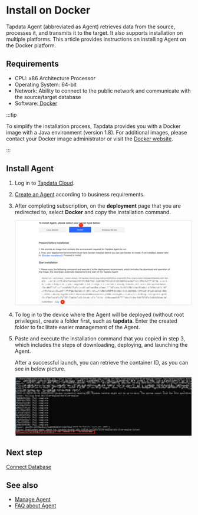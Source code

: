 # Install on Docker

Tapdata Agent (abbreviated as Agent) retrieves data from the source, processes it, and transmits it to the target. It also supports installation on multiple platforms. This article provides instructions on installing Agent on the Docker platform.

## Requirements

- CPU: x86 Architecture Processor
- Operating System: 64-bit
- Network: Ability to connect to the public network and communicate with the source/target database
- Software:[ Docker](https://docs.docker.com/get-docker/)

:::tip

To simplify the installation process, Tapdata provides you with a Docker image with a Java environment (version 1.8). For additional images, please contact your Docker image administrator or visit the [Docker website](https://hub.docker.com/search).

:::

## Install Agent

1. Log in to [Tapdata Cloud](https://cloud.tapdata.io/).

2. [Create an Agent](../../billing/purchase.md) according to business requirements.

3. After completing subscription, on the **deployment** page that you are redirected to, select **Docker** and copy the installation command.

   ![Copy the installation command](../../images/agent_on_docker.png)

4. To log in to the device where the Agent will be deployed (without root privileges), create a folder first, such as **tapdata**. Enter the created folder to facilitate easier management of the Agent.

5. Paste and execute the installation command that you copied in step 3, which includes the steps of downloading, deploying, and launching the Agent. 

   After a successful launch, you can retrieve the container ID, as you can see in below picture.

   ![Agent Started Successfully](../../images/agent_started_on_docker.png)




## Next step

[Connect Database](../connect-database.md)

## See also

* [Manage Agent](../../user-guide/manage-agent.md)
* [FAQ about Agent](../../faq/agent-installation.md)
